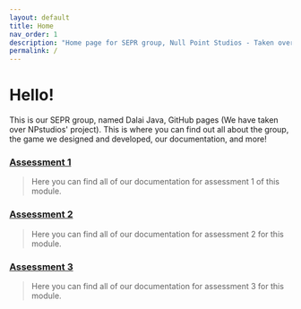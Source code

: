 ```yaml
---
layout: default
title: Home
nav_order: 1
description: "Home page for SEPR group, Null Point Studios - Taken over by Dalai Java"
permalink: /
---
```

# Hello! 
This is our SEPR group, named Dalai Java, GitHub pages (We have taken over NPstudios' project). This is where you can find out all about the group, the game we designed and developed, our documentation, and more!

### [Assessment 1](https://dalaijava.github.io/assessments/#assessment-1)
> Here you can find all of our documentation for assessment 1 of this module. 


### [Assessment 2](https://dalaijava.github.io/assessments/#assessment-2)
> Here you can find all of our documentation for assessment 2 for this module. 

### [Assessment 3](https://dalaijava.github.io/assessments/#assessment-3)
> Here you can find all of our documentation for assessment 3 for this module. 

